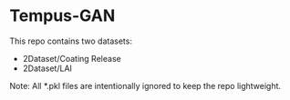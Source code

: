 ﻿# Tempus-GAN

This repo contains two datasets:
- 2Dataset/Coating Release
- 2Dataset/LAI

Note: All \*.pkl files are intentionally ignored to keep the repo lightweight.

